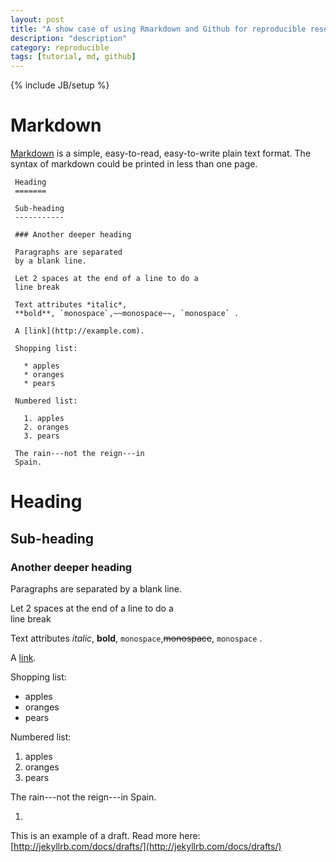 ```yaml
---
layout: post
title: "A show case of using Rmarkdown and Github for reproducible research"
description: "description"
category: reproducible
tags: [tutorial, md, github]
---
```

{% include JB/setup %}


# Markdown
[Markdown](http://daringfireball.net/projects/markdown/) is a simple, easy-to-read, easy-to-write plain text format. The syntax of markdown could be printed in less than one page.

```
 Heading
 =======
 
 Sub-heading
 -----------
 
 ### Another deeper heading
 
 Paragraphs are separated
 by a blank line.
 
 Let 2 spaces at the end of a line to do a  
 line break
 
 Text attributes *italic*,
 **bold**, `monospace`,~~monospace~~, `monospace` .
 
 A [link](http://example.com).
 
 Shopping list:
 
   * apples
   * oranges
   * pears
 
 Numbered list:
 
   1. apples
   2. oranges
   3. pears
 
 The rain---not the reign---in
 Spain.
```

Heading
=======
 
Sub-heading
-----------
 
### Another deeper heading
 
Paragraphs are separated
by a blank line.
 
Let 2 spaces at the end of a line to do a  
line break
 
Text attributes *italic*,
**bold**, `monospace`,~~monospace~~, `monospace` .
 
A [link](http://example.com).
 
 Shopping list:
 
   * apples
   * oranges
   * pears
 
 Numbered list:
 
   1. apples
   2. oranges
   3. pears
 
 The rain---not the reign---in
 Spain.


  
1. 

This is an example of a draft. Read more here: [http://jekyllrb.com/docs/drafts/](http://jekyllrb.com/docs/drafts/)
